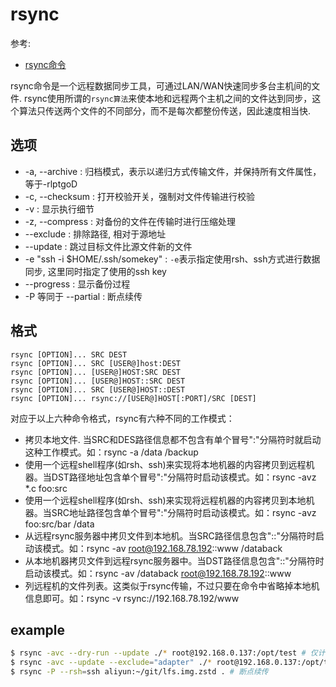 # rsync
参考:
- [rsync命令](https://man.linuxde.net/rsync)

rsync命令是一个远程数据同步工具，可通过LAN/WAN快速同步多台主机间的文件. rsync使用所谓的`rsync算法`来使本地和远程两个主机之间的文件达到同步，这个算法只传送两个文件的不同部分，而不是每次都整份传送，因此速度相当快.

## 选项
- -a, --archive : 归档模式，表示以递归方式传输文件，并保持所有文件属性，等于-rlptgoD
- -c, --checksum : 打开校验开关，强制对文件传输进行校验
- -v : 显示执行细节
- -z, --compress : 对备份的文件在传输时进行压缩处理
- --exclude : 排除路径, 相对于源地址
- --update : 跳过目标文件比源文件新的文件
- -e "ssh -i $HOME/.ssh/somekey" : `-e`表示指定使用rsh、ssh方式进行数据同步, 这里同时指定了使用的ssh key
- --progress : 显示备份过程
- -P 等同于 --partial : 断点续传

## 格式
```
rsync [OPTION]... SRC DEST
rsync [OPTION]... SRC [USER@]host:DEST
rsync [OPTION]... [USER@]HOST:SRC DEST
rsync [OPTION]... [USER@]HOST::SRC DEST
rsync [OPTION]... SRC [USER@]HOST::DEST
rsync [OPTION]... rsync://[USER@]HOST[:PORT]/SRC [DEST]
```

 对应于以上六种命令格式，rsync有六种不同的工作模式：
- 拷贝本地文件. 当SRC和DES路径信息都不包含有单个冒号":"分隔符时就启动这种工作模式。如：rsync -a /data /backup
- 使用一个远程shell程序(如rsh、ssh)来实现将本地机器的内容拷贝到远程机器。当DST路径地址包含单个冒号":"分隔符时启动该模式。如：rsync -avz *.c foo:src
- 使用一个远程shell程序(如rsh、ssh)来实现将远程机器的内容拷贝到本地机器。当SRC地址路径包含单个冒号":"分隔符时启动该模式。如：rsync -avz foo:src/bar /data
- 从远程rsync服务器中拷贝文件到本地机。当SRC路径信息包含"::"分隔符时启动该模式。如：rsync -av root@192.168.78.192::www /databack
- 从本地机器拷贝文件到远程rsync服务器中。当DST路径信息包含"::"分隔符时启动该模式。如：rsync -av /databack root@192.168.78.192::www
- 列远程机的文件列表。这类似于rsync传输，不过只要在命令中省略掉本地机信息即可。如：rsync -v rsync://192.168.78.192/www

## example
```bash
$ rsync -avc --dry-run --update ./* root@192.168.0.137:/opt/test # 仅计算同步
$ rsync -avc --update --exclude="adapter" ./* root@192.168.0.137:/opt/test # 会排除./adapter
$ rsync -P --rsh=ssh aliyun:~/git/lfs.img.zstd . # 断点续传
```